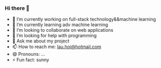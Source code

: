 ### Hi there 👋

- 🔭 I’m currently working on full-stack technology&&machine learning 
- 🌱 I’m currently learning adv machine learning 
- 👯 I’m looking to collaborate on web applications
- 🤔 I’m looking for help with programming
- 💬 Ask me about my project
- 📫 How to reach me: lau.hoi@hotmail.com
- 😄 Pronouns: ...
- ⚡ Fun fact: sunny

